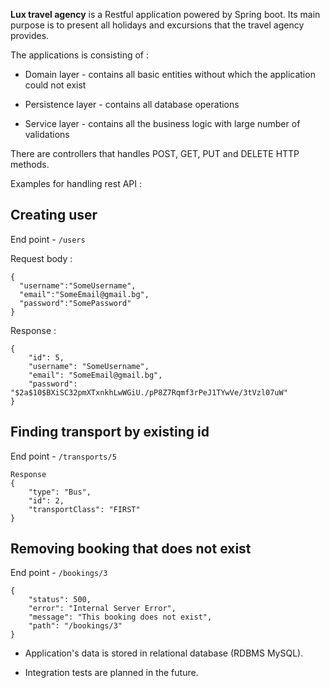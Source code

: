 **Lux travel agency** is a Restful application powered by Spring boot.
Its main purpose is to present all holidays and excursions that the travel agency provides.

The applications is consisting of :

* Domain layer - contains all basic entities without which the application could not exist

* Persistence layer - contains all database operations

* Service layer - contains all the business logic with large number of validations

There are controllers that handles POST, GET, PUT and DELETE HTTP methods.

Examples for handling rest API :

## Creating user 

End point - `/users`

Request body :

````
{
  "username":"SomeUsername",
  "email":"SomeEmail@gmail.bg",
  "password":"SomePassword"
}
````
Response :
````
{
    "id": 5,
    "username": "SomeUsername",
    "email": "SomeEmail@gmail.bg",
    "password": "$2a$10$BXiSC32pmXTxnkhLwWGiU./pP8Z7Rqmf3rPeJ1TYwVe/3tVzl07uW"
}
````
## Finding transport by existing id

End point - `/transports/5`
````
Response
{
    "type": "Bus",
    "id": 2,
    "transportClass": "FIRST"
}
````
## Removing booking that does not exist 

End point - `/bookings/3`

````
{
    "status": 500,
    "error": "Internal Server Error",
    "message": "This booking does not exist",
    "path": "/bookings/3"
}
````


* Application's data is stored in relational database (RDBMS MySQL).

* Integration tests are planned in the future.
